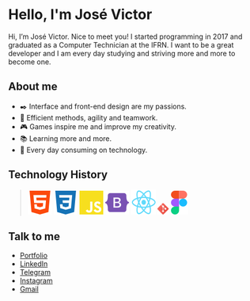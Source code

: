 # Hello, I'm José Victor
Hi, I’m José Victor. Nice to meet you! I started programming in 2017 and graduated as a Computer Technician at the IFRN. I want to be a great developer and I am every day studying and striving more and more to become one.


## About me
- ✒️ Interface and front-end design are my passions.
- 💪 Efficient methods, agility and teamwork.
- 🎮 Games inspire me and improve my creativity.
- 📚 Learning more and more.
- 🤖 Every day consuming on technology.

## Technology History
> <img title="HTML5" src="icons/html5.svg">
> <img title="CSS3" src="icons/css3.svg">
> <img title="JavaScript" src="icons/javascript.svg">
> <img title="Bootstrap" src="icons/bootstrap.svg">
> <img title="React" src="icons/react.svg">
> <img title="Git" src="icons/git.svg" width="24px">
> <img title="Figma" src="icons/figma.svg">

## Talk to me

- <a href="https://www.josevictor.dev/" target="_blank">Portfolio</a>
- <a href="https://www.linkedin.com/in/jos%C3%A9-victor-dev/" target="_blank">LinkedIn</a>
- <a href="https://t.me/VictorMedeirosDev" target="_blank">Telegram</a>
- <a href="https://www.instagram.com/victor_mdrss/" target="_blank">Instagram</a>
- <a href="mailto:josevictordev@gmail.com?subject=Hello" target="_blank">Gmail</a>
